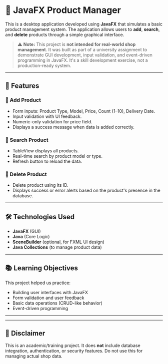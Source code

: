 # 🛒 JavaFX Product Manager

This is a desktop application developed using **JavaFX** that simulates a basic product management system. The application allows users to **add**, **search**, and **delete** products through a simple graphical interface.

> ⚠️ **Note:** This project is **not intended for real-world shop management**. It was built as part of a university assignment to demonstrate GUI development, input validation, and event-driven programming in JavaFX. It's a skill development exercise, not a production-ready system.

---

## 🧩 Features

### 🔹 Add Product

* Form inputs: Product Type, Model, Price, Count (1–10), Delivery Date.
* Input validation with UI feedback.
* Numeric-only validation for price field.
* Displays a success message when data is added correctly.

### 🔹 Search Product

* TableView displays all products.
* Real-time search by product model or type.
* Refresh button to reload the data.

### 🔹 Delete Product

* Delete product using its ID.
* Displays success or error alerts based on the product's presence in the database.

---

## 🛠️ Technologies Used

* **JavaFX** (GUI)
* **Java** (Core Logic)
* **SceneBuilder** (optional, for FXML UI design)
* **Java Collections** (to manage product data)

---

## 📚 Learning Objectives

This project helped us practice:

* Building user interfaces with JavaFX
* Form validation and user feedback
* Basic data operations (CRUD-like behavior)
* Event-driven programming

---

---

## 📌 Disclaimer

This is an academic/training project. It does **not** include database integration, authentication, or security features. Do not use this for managing actual shop data.
